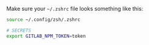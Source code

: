 Make sure your `~/.zshrc` file looks something like this:

```sh
source ~/.config/zsh/.zshrc

# SECRETS
export GITLAB_NPM_TOKEN=token
```
